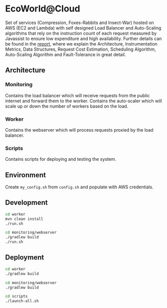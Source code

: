 # EcoWorld@Cloud

Set of services (Compression, Foxes-Rabbits and Insect-War) hosted on AWS (EC2 and Lambda) with self designed Load Balancer and Auto-Scaling algorithms that rely on the instruction count of each request measured by Javassist to ensure low expenditure and high availability.
Further details can be found in the [report](/report/report.pdf), where we explain the Architecture, Instrumentation Metrics, Data Structures, Request Cost Estimation, Scheduling Algorithm, Auto-Scaling Algorithm and Fault-Tolerance in great detail.

## Architecture

### Monitoring
Contains the load balancer which will receive requests from the public internet and forward them to the worker.
Contains the auto-scaler which will scale up or down the number of workers based on the load.

### Worker
Contains the webserver which will process requests proxied by the load balancer.

### Scripts
Contains scripts for deploying and testing the system.

## Environment
Create `my_config.sh` from `config.sh` and populate with AWS credentials.

## Development
```bash
cd worker
mvn clean install
./run.sh

cd monitoring/webserver
./gradlew build
./run.sh
```

## Deployment
```bash
cd worker
./gradlew build

cd monitoring/webserver
./gradlew build

cd scripts
./launch-all.sh
```